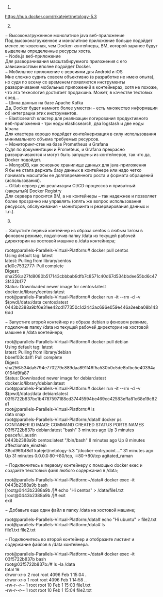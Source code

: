 1.  
https://hub.docker.com/r/katejet/netology-5.3  

2.  
−	Высоконагруженное монолитное java веб-приложение  
Под высоконагруженное и монолитное приложение больше подойдет менее легковесная, чем Docker-контейнеры, ВМ, которой заранее будут выделены определенные ресурсы хоста.  
−	Node.js веб-приложение  
Для разворачивания масштабируемого приложения с его зависимостями вполне подойдет Docker.  
−	Мобильное приложение c версиями для Android и iOS  
Мне сложно судить совсем объективно (в разработке не имею опыта), но судя по всему со временем появляются инструменты разворачивания мобильных приложений в контейнерах, хотя не похоже, что эта технология достигает продакшна. Может, в качестве тестовых сред…  
−	Шина данных на базе Apache Kafka  
Да, Docker будет намного более уместен – есть множество информации об интеграции этих инструментов.  
−	Elasticsearch кластер для реализации логирования продуктивного веб-приложения - три ноды elasticsearch, два logstash и две ноды kibana  
Для кластера хорошо подойдет контейнеризация в силу использования минимального объема требуемых ресурсов.  
−	Мониторинг-стек на базе Prometheus и Grafana  
Судя по документации и Prometeus, и Grafana прекрасно разворачиваются и могут быть запущены из контейнеров, так что да, Docker подойдет.  
−	MongoDB, как основное хранилище данных для java-приложения  
Я бы не стала держать базу данных в контейнере или надо четко понимать масштабы ее долговременного роста и формата обращений (использования).  
−	Gitlab сервер для реализации CI/CD процессов и приватный (закрытый) Docker Registry  
Для сервера просится ВМ, а не контейнеры – так надежнее и позволяет более прозрачно им управлять (опять же вопрос использования ресурсов, обслуживания - мониторинга и резервирования данных и т.п.).  
  
3.
−	Запустите первый контейнер из образа centos c любым тэгом в фоновом режиме, подключив папку /data из текущей рабочей директории на хостовой машине в /data контейнера;  
  
root@parallels-Parallels-Virtual-Platform:# docker pull centos  
Using default tag: latest  
latest: Pulling from library/centos  
a1d0c7532777: Pull complete  
Digest:  sha256:a27fd8080b517143cbbbab9dfb7c8571c40d67d534bbdee55bd6c473f432b177   
Status: Downloaded newer image for centos:latest  
docker.io/library/centos:latest  
root@parallels-Parallels-Virtual-Platform:# docker run -it --rm -d -v $(pwd)/data:/data centos:latest  
0443b2388a9bf6e31ee42cd177350c1d2443ac696e059e446a2eeba08b1436dd  
  
−	Запустите второй контейнер из образа debian в фоновом режиме, подключив папку /data из текущей рабочей директории на хостовой машине в /data контейнера;  
  
root@parallels-Parallels-Virtual-Platform:# docker pull debian  
Using default tag: latest  
latest: Pulling from library/debian  
bbeef03cda1f: Pull complete  
Digest:  sha256:534da5794e770279c889daa891f46f5a530b0c5de8bfbc5e40394a0164d9fa87  
Status: Downloaded newer image for debian:latest  
docker.io/library/debian:latest   
root@parallels-Parallels-Virtual-Platform:# docker run -it --rm -d -v $(pwd)/data:/data debian:latest  
03f5722b837bc1b4787597188cd37445594be469cc42583effa81c68e19c82a1  
root@parallels-Parallels-Virtual-Platform:# ls  
data  snap  
root@parallels-Parallels-Virtual-Platform:/data# docker ps  
CONTAINER ID   IMAGE                  COMMAND                  CREATED          STATUS          PORTS                               NAMES   
03f5722b837b   debian:latest          "bash"                   3 minutes ago    Up 3 minutes                                        peaceful_austin   
0443b2388a9b   centos:latest          "/bin/bash"              8 minutes ago    Up 8 minutes                                        affectionate_einstein   
38cd96fbf8df   katejet/netology-5.3   "/docker-entrypoint.…"   31 minutes ago   Up 31 minutes   0.0.0.0:80->80/tcp, :::80->80/tcp   agitated_raman   
  
−	Подключитесь к первому контейнеру с помощью docker exec и создайте текстовый файл любого содержания в /data;  
  
root@parallels-Parallels-Virtual-Platform:~/data# docker exec -it 0443b2388a9b bash  
[root@0443b2388a9b /]# echo "Hi centos" > /data/file1.txt  
[root@0443b2388a9b /]# exit   
exit  
  
−	Добавьте еще один файл в папку /data на хостовой машине;  
  
root@parallels-Parallels-Virtual-Platform:/data# echo "Hi ubuntu" > file2.txt  
root@parallels-Parallels-Virtual-Platform:/data# ls  
file1.txt  file2.txt  
  
−	Подключитесь во второй контейнер и отобразите листинг и содержание файлов в /data контейнера.  
  
root@parallels-Parallels-Virtual-Platform:~/data# docker exec -it 03f5722b837b bash  
root@03f5722b837b:/# ls -la /data  
total 16  
drwxr-xr-x 2 root root 4096 Feb  1 15:04 .  
drwxr-xr-x 1 root root 4096 Feb  1 14:58 ..  
-rw-r--r-- 1 root root   10 Feb  1 15:03 file1.txt   
-rw-r--r-- 1 root root   10 Feb  1 15:04 file2.txt  
